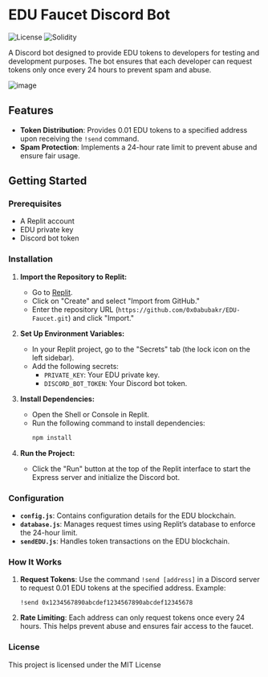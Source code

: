 # EDU Faucet Discord Bot
![License](https://img.shields.io/badge/license-MIT-blue.svg)
![Solidity](https://img.shields.io/badge/solidity-%5E0.8.0-lightgrey)

A Discord bot designed to provide EDU tokens to developers for testing and development purposes. The bot ensures that each developer can request tokens only once every 24 hours to prevent spam and abuse.

![image](https://github.com/user-attachments/assets/3df66dd8-8d66-4741-9e4f-883dca2b83c8)

## Features

- **Token Distribution**: Provides 0.01 EDU tokens to a specified address upon receiving the `!send` command.
- **Spam Protection**: Implements a 24-hour rate limit to prevent abuse and ensure fair usage.

## Getting Started

### Prerequisites

- A Replit account
- EDU private key
- Discord bot token

### Installation

1. **Import the Repository to Replit:**
   - Go to [Replit](https://replit.com/).
   - Click on "Create" and select "Import from GitHub."
   - Enter the repository URL (`https://github.com/0x0abubakr/EDU-Faucet.git`) and click "Import."

2. **Set Up Environment Variables:**
   - In your Replit project, go to the "Secrets" tab (the lock icon on the left sidebar).
   - Add the following secrets:
     - `PRIVATE_KEY`: Your EDU private key.
     - `DISCORD_BOT_TOKEN`: Your Discord bot token.

3. **Install Dependencies:**
   - Open the Shell or Console in Replit.
   - Run the following command to install dependencies:
     ```bash
     npm install
     ```

4. **Run the Project:**
   - Click the "Run" button at the top of the Replit interface to start the Express server and initialize the Discord bot.

### Configuration

- **`config.js`**: Contains configuration details for the EDU blockchain.
- **`database.js`**: Manages request times using Replit’s database to enforce the 24-hour limit.
- **`sendEDU.js`**: Handles token transactions on the EDU blockchain.

### How It Works

1. **Request Tokens**: Use the command `!send [address]` in a Discord server to request 0.01 EDU tokens at the specified address.
   Example:
   ```
   !send 0x1234567890abcdef1234567890abcdef12345678
   ```

2. **Rate Limiting**: Each address can only request tokens once every 24 hours. This helps prevent abuse and ensures fair access to the faucet.


### License

This project is licensed under the MIT License
